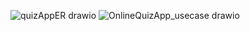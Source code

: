 ![quizAppER drawio](https://github.com/user-attachments/assets/5d647173-2552-4200-8a10-8d9e06f1dabe)
![OnlineQuizApp_usecase drawio](https://github.com/user-attachments/assets/9d98c6be-33b7-4781-b23f-5e6e241e2843)
